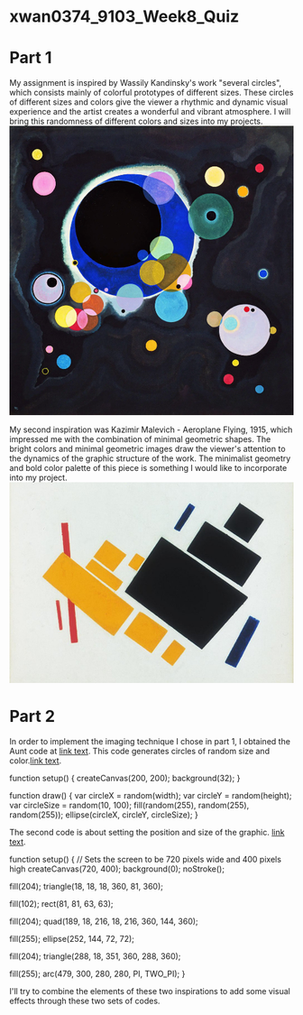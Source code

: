 # xwan0374_9103_Week8_Quiz
<h1>Part 1</h1>

My assignment is inspired by Wassily Kandinsky's work "several circles", which consists mainly of colorful prototypes of different sizes. These circles of different sizes and colors give the viewer a rhythmic and dynamic visual experience and the artist creates a wonderful and vibrant atmosphere. I will bring this randomness of different colors and sizes into my projects.
![several circles](https://github.com/xwan0374/xwan0374_9103_tut6/blob/main/several%20circles.webp)

My second inspiration was Kazimir Malevich - Aeroplane Flying, 1915, which impressed me with the combination of minimal geometric shapes. The bright colors and minimal geometric images draw the viewer's attention to the dynamics of the graphic structure of the work. The minimalist geometry and bold color palette of this piece is something I would like to incorporate into my project.
![Kazimir Malevich - Aeroplane Flying, 1915](https://github.com/xwan0374/xwan0374_9103_tut6/blob/main/Kazimir%20Malevich%20-%20Aeroplane%20Flying%2C%201915.jpeg)


<h1>Part 2</h1>

In order to implement the imaging technique I chose in part 1, I obtained the Aunt code at [link text](https://happycoding.io/tutorials/p5js/). This code generates circles of random size and color.[link text](https://happycoding.io/tutorials/p5js/random). 

function setup() { 
    createCanvas(200, 200); 
    background(32); 
}

function draw() { 
    var circleX = random(width); 
    var circleY = random(height); 
    var circleSize = random(10, 100); 
    fill(random(255), random(255), random(255));
    ellipse(circleX, circleY, circleSize);
}


The second code is about setting the position and size of the graphic.
[link text](https://p5js.org/examples/form-shape-primitives.html). 

function setup() {
  // Sets the screen to be 720 pixels wide and 400 pixels high
  createCanvas(720, 400);
  background(0);
  noStroke();

  fill(204);
  triangle(18, 18, 18, 360, 81, 360);

  fill(102);
  rect(81, 81, 63, 63);

  fill(204);
  quad(189, 18, 216, 18, 216, 360, 144, 360);

  fill(255);
  ellipse(252, 144, 72, 72);

  fill(204);
  triangle(288, 18, 351, 360, 288, 360);

  fill(255);
  arc(479, 300, 280, 280, PI, TWO_PI);
}

I'll try to combine the elements of these two inspirations to add some visual effects through these two sets of codes.



